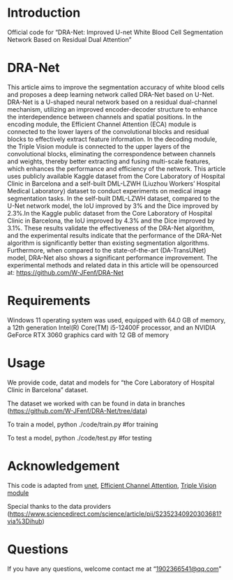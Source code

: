 # Introduction
Official code for “DRA-Net: Improved U-net White Blood Cell Segmentation Network Based on Residual Dual Attention”

# DRA-Net
This article aims to improve the segmentation accuracy of white blood cells and proposes a deep
learning network called DRA-Net based on U-Net. DRA-Net is a U-shaped neural network based on
a residual dual-channel mechanism, utilizing an improved encoder-decoder structure to enhance the
interdependence between channels and spatial positions. In the encoding module, the Efficient Channel Attention (ECA) module is connected to the lower layers of the convolutional blocks and residual
blocks to effectively extract feature information. In the decoding module, the Triple Vision module
is connected to the upper layers of the convolutional blocks, eliminating the correspondence between
channels and weights, thereby better extracting and fusing multi-scale features, which enhances the
performance and efficiency of the network. This article uses publicly available Kaggle dataset from
the Core Laboratory of Hospital Clinic in Barcelona and a self-built DML-LZWH (Liuzhou Workers’
Hospital Medical Laboratory) dataset to conduct experiments on medical image segmentation tasks.
In the self-built DML-LZWH dataset, compared to the U-Net network model, the IoU improved by
3% and the Dice improved by 2.3%.In the Kaggle public dataset from the Core Laboratory of Hospital
Clinic in Barcelona, the IoU improved by 4.3% and the Dice improved by 3.1%. These results validate
the effectiveness of the DRA-Net algorithm, and the experimental results indicate that the performance
of the DRA-Net algorithm is significantly better than existing segmentation algorithms. Furthermore,
when compared to the state-of-the-art (DA-TransUNet) model, DRA-Net also shows a significant
performance improvement. The experimental methods and related data in this article will be opensourced at: https://github.com/W-JFenf/DRA-Net

# Requirements

Windows 11 operating system was used, equipped with
64.0 GB of memory, a 12th generation Intel(R) Core(TM)
i5-12400F processor, and an NVIDIA GeForce RTX 3060
graphics card with 12 GB of memory

# Usage

We provide code, datat and models for “the Core Laboratory of Hospital Clinic in Barcelona” dataset.


The dataset we worked with can be found in data in branches (https://github.com/W-JFenf/DRA-Net/tree/data)



To train a model,
python ./code/train.py  #for training



To test a model,
python ./code/test.py  #for testing



# Acknowledgement

This code is adapted from [unet](https://github.com/zhixuhao/unet), [Efficient Channel Attention](https://github.com/BangguWu/ECANet), [Triple Vision module](https://github.com/landskape-ai/triplet-attention)


Special thanks to the data providers (https://www.sciencedirect.com/science/article/pii/S2352340920303681?via%3Dihub)

# Questions
If you have any questions, welcome contact me at “1902366541@qq.com”
